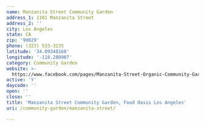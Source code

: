 ```yaml
---
name: Manzanita Street Community Garden
address_1: 1101 Manzanita Street
address_2: ''
city: Los Angeles
state: CA
zip: '90029'
phone: (323) 533-3235
latitude: '34.09348168'
longitude: '-118.280907'
category: Community Garden
website: >-
  https://www.facebook.com/pages/Manzanita-Street-Organic-Community-Garden/398760433516388
active: 'Y'
daycode: ''
open: ''
close: ''
title: 'Manzanita Street Community Garden, Food Oasis Los Angeles'
uri: /community-garden/manzanita-street/

---
```


